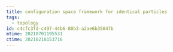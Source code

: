 ```yaml
---
title: configuration space framework for identical particles
tags:
  - topology
id: c4cfc3fd-c497-44b6-80b3-a2ae6b35047b
mtime: 20210701195531
ctime: 20210218153716
---
```



